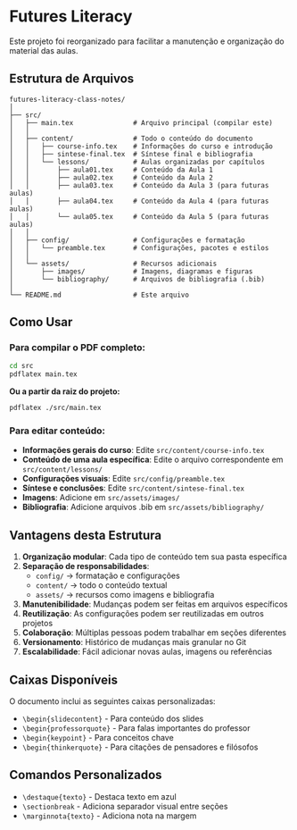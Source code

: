 # Futures Literacy

Este projeto foi reorganizado para facilitar a manutenção e organização do material das aulas.

## Estrutura de Arquivos

```
futures-literacy-class-notes/
│
├── src/
│   ├── main.tex               # Arquivo principal (compilar este)
│   │
│   ├── content/               # Todo o conteúdo do documento
│   │   ├── course-info.tex    # Informações do curso e introdução
│   │   ├── sintese-final.tex  # Síntese final e bibliografia
│   │   └── lessons/           # Aulas organizadas por capítulos
│   │       ├── aula01.tex     # Conteúdo da Aula 1
│   │       ├── aula02.tex     # Conteúdo da Aula 2
│   │       ├── aula03.tex     # Conteúdo da Aula 3 (para futuras aulas)
│   │       ├── aula04.tex     # Conteúdo da Aula 4 (para futuras aulas)
│   │       └── aula05.tex     # Conteúdo da Aula 5 (para futuras aulas)
│   │
│   ├── config/                # Configurações e formatação
│   │   └── preamble.tex       # Configurações, pacotes e estilos
│   │
│   └── assets/                # Recursos adicionais
│       ├── images/            # Imagens, diagramas e figuras
│       └── bibliography/      # Arquivos de bibliografia (.bib)
│
└── README.md                  # Este arquivo
```

## Como Usar

### Para compilar o PDF completo:

```bash
cd src
pdflatex main.tex
```

**Ou a partir da raiz do projeto:**

```bash
pdflatex ./src/main.tex
```

### Para editar conteúdo:

- **Informações gerais do curso**: Edite `src/content/course-info.tex`
- **Conteúdo de uma aula específica**: Edite o arquivo correspondente em `src/content/lessons/`
- **Configurações visuais**: Edite `src/config/preamble.tex`
- **Síntese e conclusões**: Edite `src/content/sintese-final.tex`
- **Imagens**: Adicione em `src/assets/images/`
- **Bibliografia**: Adicione arquivos .bib em `src/assets/bibliography/`

## Vantagens desta Estrutura

1. **Organização modular**: Cada tipo de conteúdo tem sua pasta específica
2. **Separação de responsabilidades**:
   - `config/` → formatação e configurações
   - `content/` → todo o conteúdo textual
   - `assets/` → recursos como imagens e bibliografia
3. **Manutenibilidade**: Mudanças podem ser feitas em arquivos específicos
4. **Reutilização**: As configurações podem ser reutilizadas em outros projetos
5. **Colaboração**: Múltiplas pessoas podem trabalhar em seções diferentes
6. **Versionamento**: Histórico de mudanças mais granular no Git
7. **Escalabilidade**: Fácil adicionar novas aulas, imagens ou referências

## Caixas Disponíveis

O documento inclui as seguintes caixas personalizadas:

- `\begin{slidecontent}` - Para conteúdo dos slides
- `\begin{professorquote}` - Para falas importantes do professor
- `\begin{keypoint}` - Para conceitos chave
- `\begin{thinkerquote}` - Para citações de pensadores e filósofos

## Comandos Personalizados

- `\destaque{texto}` - Destaca texto em azul
- `\sectionbreak` - Adiciona separador visual entre seções
- `\marginnota{texto}` - Adiciona nota na margem
